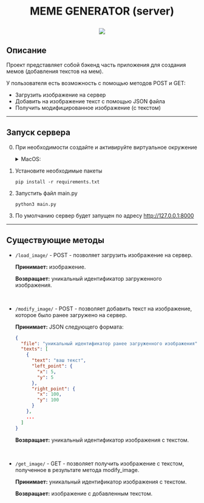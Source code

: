 # <p align="center"> MEME GENERATOR (server) </p>

<p align="center"> <img src="https://github.com/Kaparya/MemeGenerator/assets/124422354/b266fdb6-98b8-4d85-988a-4cecf7d58a30">

## Описание

Проект представляет собой бэкенд часть приложения для создания мемов (добавления текстов на мем).

У пользователя есть возможность с помощью методов POST и GET:
- Загрузить изображение на сервер
- Добавить на изображение текст с помощью JSON файла
- Получить модифицированное изображение (с текстом)

---

## Запуск сервера

0. При необходимости создайте и активируйте виртуальное окружение
   
    <details>
    <summary>MacOS:</summary>
      
    ``` shell
    python3 -m venv .venv
    source .venv/bin/activate
    ```
    
    </details>

1. Установите необходимые пакеты 

    ``` shell
    pip install -r requirements.txt
    ```

2. Запустить файл main.py

    ``` shell
    python3 main.py
    ```

3. По умолчанию сервер будет запущен по адресу http://127.0.0.1:8000

---

## Существующие методы

* ```/load_image/``` - POST - позволяет загрузить изображение на сервер.
  
    **Принимает:** изображение.

    **Возвращает:** уникальный идентификатор загруженного изображения.

<br />

* ```/modify_image/``` - POST - позволяет добавить текст на изображение, которое было ранее загружено на сервер.

    **Принимает:** JSON следующего формата:
    ``` JSON
    {
      "file": "уникальный идентификатор ранее загруженного изображения",
      "texts": [
        {
          "text": "ваш текст",
          "left_point": {
            "x": 5,
            "y": 5
          },
          "right_point": {
            "x": 100,
            "y": 100
          }
        },
        ...
      ]
    }
    ```

    **Возвращает:** уникальный идентификатор изображения с текстом.

<br />

* ```/get_image/``` - GET - позволяет получить изображение с текстом, полученное в результате метода modify_image.

    **Принимает:** уникальный идентификатор изображения с текстом.

    **Возвращает:** изображение с добавленным текстом.
